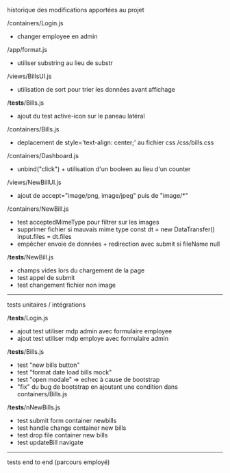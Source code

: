 historique des modifications apportées au projet 

/containers/Login.js
 - changer employee en admin 

/app/format.js 
 - utiliser substring au lieu de substr

/views/BillsUI.js 
 - utilisation de sort pour trier les données avant affichage

/__tests__/Bills.js
 - ajout du test active-icon sur le paneau latéral 

/containers/Bills.js
 - deplacement de style='text-align: center;' au fichier css
/css/bills.css

/containers/Dashboard.js
 - unbind("click") + utilisation d'un booleen au lieu d'un counter

/views/NewBillUI.js
 - ajout de accept="image/png, image/jpeg" puis de "image/*"

/containers/NewBill.js
 - test acceptedMimeType pour filtrer sur les images
 - supprimer fichier si mauvais mime type
  const dt = new DataTransfer()
  input.files = dt.files
 - empêcher envoie de données + redirection avec submit si fileName null

/__tests__/NewBill.js 
 - champs vides lors du chargement de la page
 - test appel de submit
 - test changement fichier non image 
-------------------------

tests unitaires / intégrations 

/__tests__/Login.js 
 - ajout test utiliser mdp admin avec formulaire employee
 - ajout test utiliser mdp employe avec formulaire admin 

/__tests__/Bills.js
 - test "new bills button"
 - test "format date load bills mock"
 - test "open modale" => echec à cause de bootstrap
 - "fix" du bug de bootstrap en ajoutant une condition dans containers/Bills.js

/__tests__/nNewBills.js 
 - test submit form container newbills 
 - test handle change container new bills 
 - test drop file container new bills 
 - test updateBill navigate
-------------------------

tests end to end (parcours employé)
 
